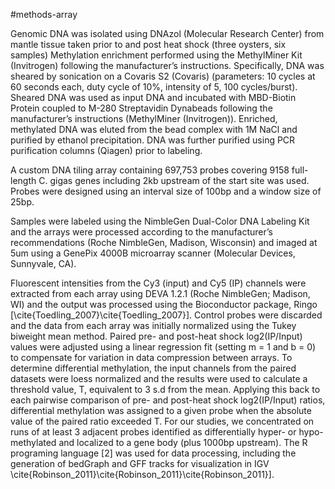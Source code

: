 #methods-array

Genomic DNA was isolated using DNAzol (Molecular Research Center) from mantle tissue taken prior to and post heat shock (three oysters, six samples) Methylation enrichment performed using the MethylMiner Kit (Invitrogen) following the manufacturer’s instructions.  Specifically, DNA was sheared by sonication on a Covaris S2 (Covaris) (parameters: 10 cycles at 60 seconds each, duty cycle of 10%, intensity of 5, 100 cycles/burst).  Sheared DNA was used as input DNA and incubated with MBD-Biotin Protein coupled to M-280 Streptavidin Dynabeads following the manufacturer’s instructions (MethylMiner (Invitrogen)). Enriched, methylated DNA was eluted from the bead complex with 1M NaCl and purified by ethanol precipitation. DNA was further purified using PCR purification columns (Qiagen) prior to labeling.

A custom DNA tiling array containing 697,753 probes covering 9158 full-length C. gigas genes including 2kb upstream of the start site was used.  Probes were designed using an interval size of 100bp and a window size of 25bp. 

Samples were labeled using the NimbleGen Dual-Color DNA Labeling Kit and the arrays were processed according to the manufacturer’s recommendations (Roche NimbleGen, Madison, Wisconsin) and imaged at 5um using a GenePix 4000B microarray scanner (Molecular Devices, Sunnyvale, CA).

Fluorescent intensities from the Cy3 (input) and Cy5 (IP) channels were extracted from each array using DEVA 1.2.1 (Roche NimbleGen; Madison, WI) and the output was processed using the Bioconductor package, Ringo [\cite{Toedling_2007}\cite{Toedling_2007}].  Control probes were discarded and the data from each array was initially normalized using the Tukey biweight mean method.  Paired pre- and post-heat shock log2(IP/Input) values were adjusted using a linear regression fit  (setting m = 1 and b = 0) to compensate for variation in data compression between arrays.  To determine differential methylation, the input channels from the paired datasets were loess normalized and the results were used to calculate a threshold value, T, equivalent to 3 s.d from the mean.  Applying this back to each pairwise comparison of pre- and post-heat shock log2(IP/Input) ratios, differential methylation was assigned to a given probe when the absolute value of the paired ratio exceeded T.  For our studies, we concentrated on runs of at least 3 adjacent probes identified as differentially hyper- or hypo-methylated and localized to a gene body (plus 1000bp upstream).  The R programing language [2] was used for data processing, including the generation of bedGraph and GFF tracks for visualization in IGV \cite{Robinson_2011}\cite{Robinson_2011}\cite{Robinson_2011}].

